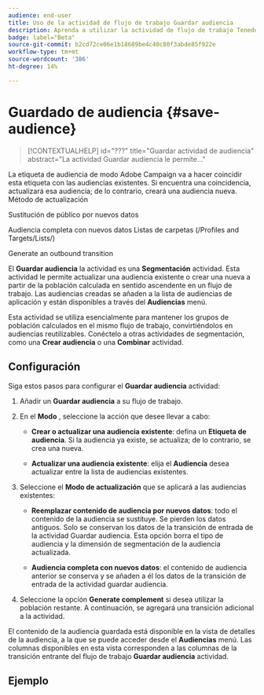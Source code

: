 ```yaml
---
audience: end-user
title: Uso de la actividad de flujo de trabajo Guardar audiencia
description: Aprenda a utilizar la actividad de flujo de trabajo Tenedor
badge: label="Beta"
source-git-commit: b2cd72ce06e1b18689be4c40c80f3abde85f922e
workflow-type: tm+mt
source-wordcount: '386'
ht-degree: 14%

---
```



# Guardado de audiencia {#save-audience}

>[!CONTEXTUALHELP]
>id="???"
>title="Guardar actividad de audiencia"
>abstract="La actividad Guardar audiencia le permite..."

La etiqueta de audiencia de modo Adobe Campaign va a hacer coincidir esta etiqueta con las audiencias existentes. Si encuentra una coincidencia, actualizará esa audiencia; de lo contrario, creará una audiencia nueva.
Método de actualización

Sustitución de público por nuevos datos

Audiencia completa con nuevos datos Listas de carpetas (/Profiles and Targets/Lists/)

Generate an outbound transition


El **Guardar audiencia** la actividad es una **Segmentación** actividad. Esta actividad le permite actualizar una audiencia existente o crear una nueva a partir de la población calculada en sentido ascendente en un flujo de trabajo. Las audiencias creadas se añaden a la lista de audiencias de aplicación y están disponibles a través del **Audiencias** menú.

Esta actividad se utiliza esencialmente para mantener los grupos de población calculados en el mismo flujo de trabajo, convirtiéndolos en audiencias reutilizables. Conéctelo a otras actividades de segmentación, como una **Crear audiencia** o una **Combinar** actividad.

## Configuración

Siga estos pasos para configurar el **Guardar audiencia** actividad:

1. Añadir un **Guardar audiencia** a su flujo de trabajo.

   <!--![](../assets/workflow-save-audience.png)-->

1. En el **Modo** , seleccione la acción que desee llevar a cabo:

   * **Crear o actualizar una audiencia existente**: defina un **Etiqueta de audiencia**. Si la audiencia ya existe, se actualiza; de lo contrario, se crea una nueva.

   * **Actualizar una audiencia existente**: elija el **Audiencia** desea actualizar entre la lista de audiencias existentes.

1. Seleccione el **Modo de actualización** que se aplicará a las audiencias existentes:

   * **Reemplazar contenido de audiencia por nuevos datos**: todo el contenido de la audiencia se sustituye. Se pierden los datos antiguos. Solo se conservan los datos de la transición de entrada de la actividad Guardar audiencia. Esta opción borra el tipo de audiencia y la dimensión de segmentación de la audiencia actualizada.

   * **Audiencia completa con nuevos datos**: el contenido de audiencia anterior se conserva y se añaden a él los datos de la transición de entrada de la actividad guardar audiencia.

1. Seleccione la opción **Generate complement** si desea utilizar la población restante. A continuación, se agregará una transición adicional a la actividad.

El contenido de la audiencia guardada está disponible en la vista de detalles de la audiencia, a la que se puede acceder desde el **Audiencias** menú. Las columnas disponibles en esta vista corresponden a las columnas de la transición entrante del flujo de trabajo **Guardar audiencia** actividad.


## Ejemplo



